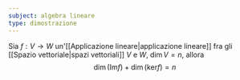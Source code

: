 ```yaml
---
subject: algebra lineare
type: dimostrazione
---
```

Sia $f:V\to W$ un'[[Applicazione lineare|applicazione lineare]] fra gli [[Spazio vettoriale|spazi vettoriali]] $V$ e $W$, $\dim V=n$, allora
$$
\dim(\text{Im}f)+\dim(\text{ker}f)=n
$$